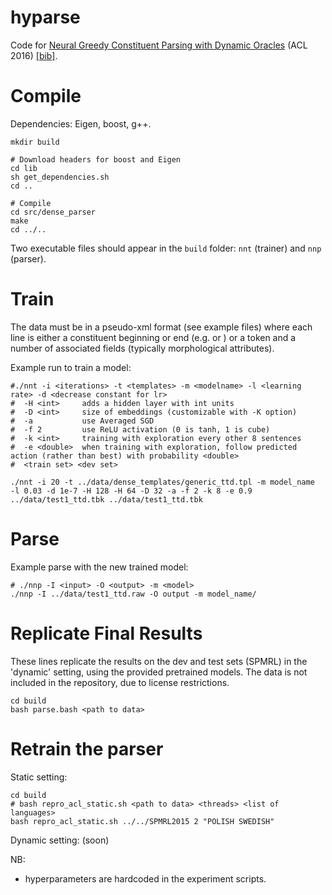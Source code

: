 
# hyparse

Code for [Neural Greedy Constituent Parsing with Dynamic Oracles](http://www.aclweb.org/anthology/P/P16/P16-1017.pdf) (ACL 2016) [[bib]](http://www.aclweb.org/anthology/P/P16/P16-1017.bib).

# Compile

Dependencies: Eigen, boost, g++.

    mkdir build

    # Download headers for boost and Eigen
    cd lib
    sh get_dependencies.sh
    cd ..

    # Compile
    cd src/dense_parser
    make
    cd ../..


Two executable files should appear in the `build` folder: `nnt` (trainer) and `nnp` (parser).

# Train

The data must be in a pseudo-xml format (see example files) where each
line is either a constituent beginning or end (e.g. <NP> or </NP>)
or a token and a number of associated fields (typically morphological attributes).


Example run to train a model:

    #./nnt -i <iterations> -t <templates> -m <modelname> -l <learning rate> -d <decrease constant for lr> 
    #  -H <int>     adds a hidden layer with int units
    #  -D <int>     size of embeddings (customizable with -K option)
    #  -a           use Averaged SGD
    #  -f 2         use ReLU activation (0 is tanh, 1 is cube)
    #  -k <int>     training with exploration every other 8 sentences
    #  -e <double>  when training with exploration, follow predicted action (rather than best) with probability <double>
    #  <train set> <dev set>
    
    ./nnt -i 20 -t ../data/dense_templates/generic_ttd.tpl -m model_name  -l 0.03 -d 1e-7 -H 128 -H 64 -D 32 -a -f 2 -k 8 -e 0.9  ../data/test1_ttd.tbk ../data/test1_ttd.tbk 


# Parse


Example parse with the new trained model:

    # ./nnp -I <input> -O <output> -m <model>
    ./nnp -I ../data/test1_ttd.raw -O output -m model_name/ 


# Replicate Final Results


These lines replicate the results on the dev and test sets (SPMRL)
in the 'dynamic' setting, using the provided pretrained models.
The data is not included in the repository, due to license restrictions.

    cd build
    bash parse.bash <path to data>

# Retrain the parser

Static setting:

    cd build
    # bash repro_acl_static.sh <path to data> <threads> <list of languages>
    bash repro_acl_static.sh ../../SPMRL2015 2 "POLISH SWEDISH"

Dynamic setting: (soon)

NB:
- hyperparameters are hardcoded in the experiment scripts.
 

